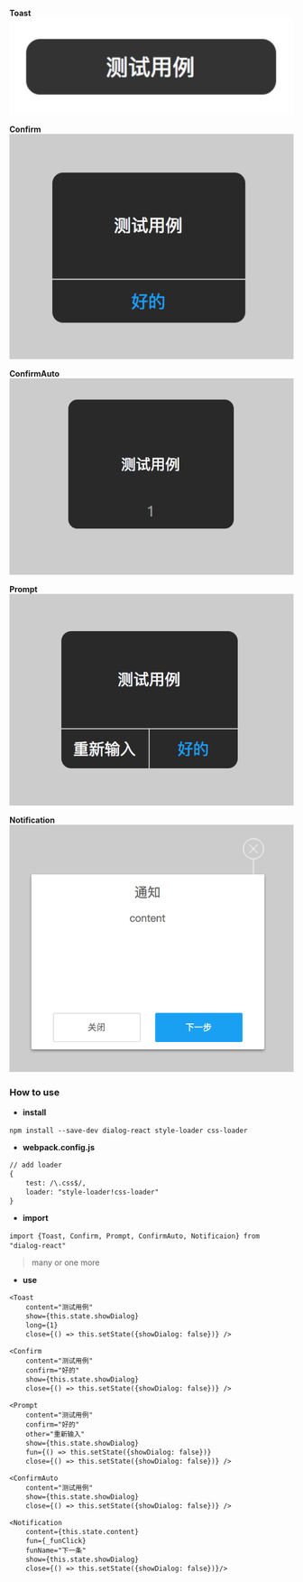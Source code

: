 **Toast**
![toast](img/toast.png)

**Confirm**
![toast](img/confirm.png)

**ConfirmAuto**
![toast](img/auto_confirm.png)

**Prompt**
![toast](img/prompt.png)

**Notification**
![toast](img/notification.png)

### How to use

* **install**

`npm install --save-dev dialog-react style-loader css-loader`

* **webpack.config.js**

```
// add loader
{
	test: /\.css$/,
	loader: "style-loader!css-loader"
}
```

* **import**

`import {Toast, Confirm, Prompt, ConfirmAuto, Notificaion} from "dialog-react"`

> many or one more

* **use**

```
<Toast
	content="测试用例"
	show={this.state.showDialog}
	long={1}
	close={() => this.setState({showDialog: false})} />
```

```
<Confirm
	content="测试用例"
	confirm="好的"
	show={this.state.showDialog}
	close={() => this.setState({showDialog: false})} />
```

```
<Prompt
	content="测试用例"
	confirm="好的"
	other="重新输入"
	show={this.state.showDialog}
	fun={() => this.setState({showDialog: false})}
	close={() => this.setState({showDialog: false})} />
```

```
<ConfirmAuto
	content="测试用例"
	show={this.state.showDialog}
	close={() => this.setState({showDialog: false})} />
```

```
<Notification
	content={this.state.content}
	fun={_funClick}
	funName="下一条"
	show={this.state.showDialog}
	close={() => this.setState({showDialog: false})}/>
```
